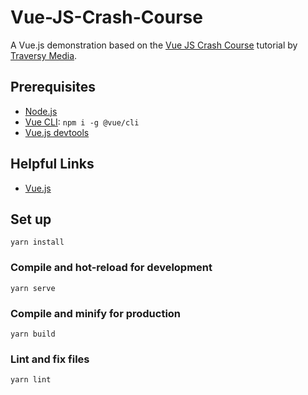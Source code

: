 # Vue-JS-Crash-Course

A Vue.js demonstration based on the
[Vue JS Crash Course](https://www.youtube.com/watch?v=Wy9q22isx3U)
tutorial by
[Traversy Media](https://www.youtube.com/channel/UC29ju8bIPH5as8OGnQzwJyA).

## Prerequisites

- [Node.js](https://nodejs.org/en/)
- [Vue CLI](https://cli.vuejs.org/): `npm i -g @vue/cli`
- [Vue.js devtools](https://addons.mozilla.org/en-US/firefox/addon/vue-js-devtools/)

## Helpful Links

- [Vue.js](https://vuejs.org/)

## Set up

```
yarn install
```

### Compile and hot-reload for development
```
yarn serve
```

### Compile and minify for production
```
yarn build
```

### Lint and fix files
```
yarn lint
```
